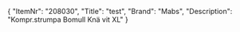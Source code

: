 {
  "ItemNr": "208030",
  "Title": "test",
  "Brand": "Mabs",
  "Description": "Kompr.strumpa Bomull Knä vit XL"
}
